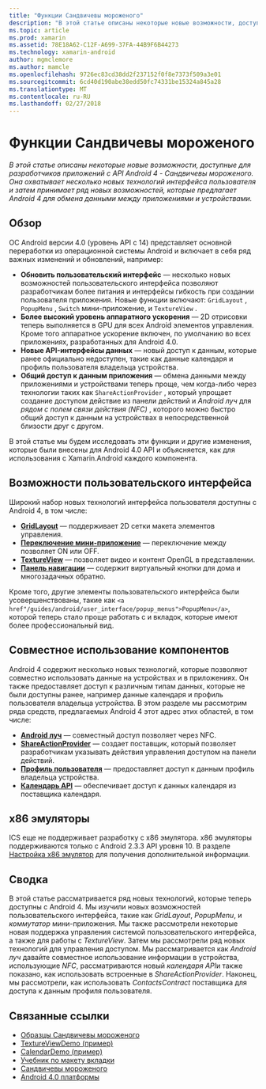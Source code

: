 ```yaml
---
title: "Функции Сандвичевы мороженого"
description: "В этой статье описаны некоторые новые возможности, доступные для разработчиков приложений с API Android 4 - Сандвичевы мороженого. Она охватывает несколько новых технологий интерфейса пользователя и затем принимает ряд новых возможностей, которые предлагает Android 4 для обмена данными между приложениями и устройствами."
ms.topic: article
ms.prod: xamarin
ms.assetid: 78E18A62-C12F-A699-37FA-44B9F6B44273
ms.technology: xamarin-android
author: mgmclemore
ms.author: mamcle
ms.openlocfilehash: 9726ec83cd38dd2f237152f0f8e7373f509a3e01
ms.sourcegitcommit: 6cd40d190abe38edd50fc74331be15324a845a28
ms.translationtype: MT
ms.contentlocale: ru-RU
ms.lasthandoff: 02/27/2018
---
```

# <a name="ice-cream-sandwich-features"></a>Функции Сандвичевы мороженого

_В этой статье описаны некоторые новые возможности, доступные для разработчиков приложений с API Android 4 - Сандвичевы мороженого. Она охватывает несколько новых технологий интерфейса пользователя и затем принимает ряд новых возможностей, которые предлагает Android 4 для обмена данными между приложениями и устройствами._

## <a name="overview"></a>Обзор

ОС Android версии 4.0 (уровень API с 14) представляет основной переработки из операционной системы Android и включает в себя ряд важных изменений и обновлений, например:

-   **Обновить пользовательский интерфейс** — несколько новых возможностей пользовательского интерфейса позволяют разработчикам более питания и интерфейсы гибкость при создании пользователя приложения. Новые функции включают: `GridLayout` , `PopupMenu` , `Switch` мини-приложение, и `TextureView` . 
-   **Более высокий уровень аппаратного ускорения** — 2D отрисовки теперь выполняется в GPU для всех Android элементов управления. Кроме того аппаратное ускорение включен, по умолчанию во всех приложениях, разработанных для Android 4.0. 
-   **Новые API-интерфейсы данных** — новый доступ к данным, которые ранее официально недоступен, такие как данные календаря и профиль пользователя владельца устройства. 
-   **Общий доступ к данным приложения** — обмена данными между приложениями и устройствами теперь проще, чем когда-либо через технологии таких как `ShareActionProvider` , который упрощает создание доступом действие из панели действий и *Android луч* для *рядом с полем связи действия (NFC)* , которого можно быстро общий доступ к данным на устройствах в непосредственной близости друг с другом. 


В этой статье мы будем исследовать эти функции и другие изменения, которые были внесены для Android 4.0 API и объясняется, как для использования с Xamarin.Android каждого компонента.

## <a name="user-interface-features"></a>Возможности пользовательского интерфейса

Широкий набор новых технологий интерфейса пользователя доступны с Android 4, в том числе:

-   **[GridLayout](~/android/user-interface/layouts/grid-layout.md)**  — поддерживает 2D сетки макета элементов управления. 
-   **[Переключение мини-приложение](~/android/user-interface/controls/switch.md)**  — переключение между позволяет ON или OFF. 
-   **[TextureView](~/android/user-interface/controls/texture-view.md)**  — позволяет видео и контент OpenGL в представлении. 
-   **[Панель навигации](~/android/user-interface/controls/navigation-bar.md)**  — содержит виртуальный кнопки для дома и многозадачных обратно. 


Кроме того, другие элементы пользовательского интерфейса были усовершенствованы, такие как `<a href"/guides/android/user_interface/popup_menus">PopupMenu</a>`, которой теперь стало проще работать с и вкладок, которые имеют более профессиональный вид.

## <a name="sharing-features"></a>Совместное использование компонентов

Android 4 содержит несколько новых технологий, которые позволяют совместно использовать данные на устройствах и в приложениях. Он также предоставляет доступ к различным типам данных, которые не были доступны ранее, например данные календаря и профиль пользователя владельца устройства. В этом разделе мы рассмотрим ряда средств, предлагаемых Android 4 этот адрес этих областей, в том числе:

-  **[Android луч](~/android/platform/android-beam.md)**  — совместный доступ позволяет через NFC.
-   **[ShareActionProvider](~/android/user-interface/controls/action-bar.md)**  — создает поставщик, который позволяет разработчикам указывать действия управления доступом на панели действий. 
-   **[Профиль пользователя](~/android/user-interface/user-profile.md)**  — предоставляет доступ к данным профиль владельца устройства. 
-   **[Календарь API](~/android/user-interface/controls/calendar.md)**  — обеспечивает доступ к данных календаря из поставщика календаря. 

## <a name="x86-emulators"></a>x86 эмуляторы

ICS еще не поддерживает разработку с x86 эмулятора. x86 эмуляторы поддерживаются только с Android 2.3.3 API уровня 10. В разделе [Настройка x86 эмулятор](~/android/get-started/installation/android-emulator/index.md) для получения дополнительной информации.

## <a name="summary"></a>Сводка

В этой статье рассматривается ряд новых технологий, которые теперь доступны с Android 4. Мы изучили новых возможностей пользовательского интерфейса, такие как *GridLayout*, *PopupMenu*, и *коммутатор* мини-приложения. Мы также рассмотрели некоторые новая поддержка управления системой пользовательского интерфейса, а также для работы с *TextureView*. Затем мы рассмотрели ряд новых технологий для управления доступом. Мы рассматривается как *Android луч* давайте совместное использование информации в устройства, использующие *NFC*, рассматриваются новый *календаря API*и также показано, как использовать встроенные в  *ShareActionProvider*.
Наконец, мы рассмотрели, как использовать *ContactsContract* поставщика для доступа к данным профиля пользователя.



## <a name="related-links"></a>Связанные ссылки

- [Образцы Сандвичевы мороженого](https://developer.xamarin.com/samples/monodroid/PlatformFeatures/ICS_Samples/)
- [TextureViewDemo (пример)](https://developer.xamarin.com/samples/monodroid/TextureViewDemo/)
- [CalendarDemo (пример)](https://developer.xamarin.com/samples/monodroid/CalendarDemo/)
- [Учебник по макету вкладки](~/android/user-interface/layouts/tab-layout/index.md)
- [Сандвичевы мороженого](http://developer.android.com/about/versions/android-4.0-highlights.html)
- [Android 4.0 платформы](http://developer.android.com/about/versions/android-4.0.html)
